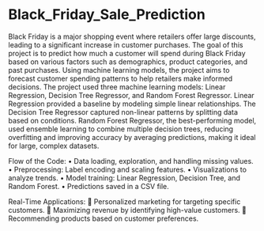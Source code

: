 # Black_Friday_Sale_Prediction
Black Friday is a major shopping event where retailers offer large discounts, leading to a significant increase in customer purchases. The goal of this project is to predict how much a customer will spend during Black Friday based on various factors such as demographics, product categories, and past purchases. Using machine learning models, the project aims to forecast customer spending patterns to help retailers make informed decisions.
The project used three machine learning models: Linear Regression, Decision Tree Regressor, and Random Forest Regressor. Linear Regression provided a baseline by modeling simple linear relationships. The Decision Tree Regressor captured non-linear patterns by splitting data based on conditions. Random Forest Regressor, the best-performing model, used ensemble learning to combine multiple decision trees, reducing overfitting and improving accuracy by averaging predictions, making it ideal for large, complex datasets.

Flow of the Code:
•	Data loading, exploration, and handling missing values.
•	Preprocessing: Label encoding and scaling features.
•	Visualizations to analyze trends.
•	Model training: Linear Regression, Decision Tree, and Random Forest.
•	Predictions saved in a CSV file.

Real-Time Applications:
	Personalized marketing for targeting specific customers.
	Maximizing revenue by identifying high-value customers.
	Recommending products based on customer preferences.
